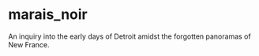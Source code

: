 # marais_noir

An inquiry into the early days of Detroit amidst the forgotten panoramas of New France.
